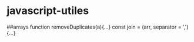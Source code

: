 # javascript-utiles

##arrays
function removeDuplicates(a){...}
const join = (arr, separator = ','){...}
